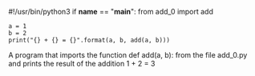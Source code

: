 #!/usr/bin/python3
if __name__ == "__main__":
    from add_0 import add

    a = 1
    b = 2
    print("{} + {} = {}".format(a, b, add(a, b)))

A program that imports the function def add(a, b): from the file add_0.py and prints the result of the addition 1 + 2 = 3
